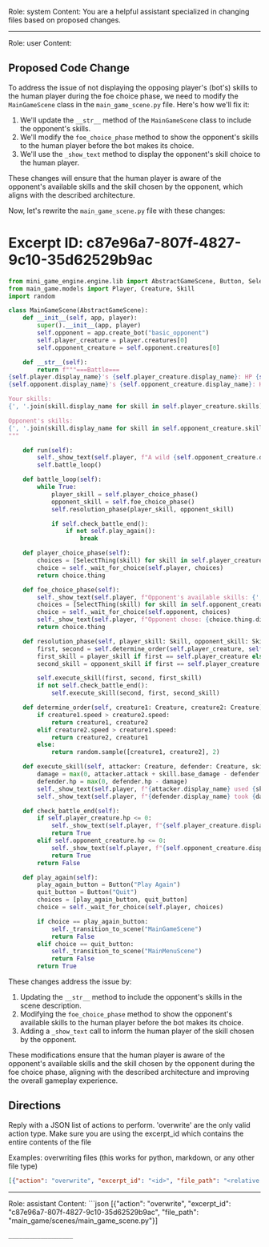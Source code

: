 Role: system
Content: You are a helpful assistant specialized in changing files based on proposed changes.
__________________
Role: user
Content: 
## Proposed Code Change
To address the issue of not displaying the opposing player's (bot's) skills to the human player during the foe choice phase, we need to modify the `MainGameScene` class in the `main_game_scene.py` file. Here's how we'll fix it:

1. We'll update the `__str__` method of the `MainGameScene` class to include the opponent's skills.
2. We'll modify the `foe_choice_phase` method to show the opponent's skills to the human player before the bot makes its choice.
3. We'll use the `_show_text` method to display the opponent's skill choice to the human player.

These changes will ensure that the human player is aware of the opponent's available skills and the skill chosen by the opponent, which aligns with the described architecture.

Now, let's rewrite the `main_game_scene.py` file with these changes:

# Excerpt ID: c87e96a7-807f-4827-9c10-35d62529b9ac
```python main_game/scenes/main_game_scene.py
from mini_game_engine.engine.lib import AbstractGameScene, Button, SelectThing
from main_game.models import Player, Creature, Skill
import random

class MainGameScene(AbstractGameScene):
    def __init__(self, app, player):
        super().__init__(app, player)
        self.opponent = app.create_bot("basic_opponent")
        self.player_creature = player.creatures[0]
        self.opponent_creature = self.opponent.creatures[0]

    def __str__(self):
        return f"""===Battle===
{self.player.display_name}'s {self.player_creature.display_name}: HP {self.player_creature.hp}/{self.player_creature.max_hp}
{self.opponent.display_name}'s {self.opponent_creature.display_name}: HP {self.opponent_creature.hp}/{self.opponent_creature.max_hp}

Your skills:
{', '.join(skill.display_name for skill in self.player_creature.skills)}

Opponent's skills:
{', '.join(skill.display_name for skill in self.opponent_creature.skills)}
"""

    def run(self):
        self._show_text(self.player, f"A wild {self.opponent_creature.display_name} appeared!")
        self.battle_loop()

    def battle_loop(self):
        while True:
            player_skill = self.player_choice_phase()
            opponent_skill = self.foe_choice_phase()
            self.resolution_phase(player_skill, opponent_skill)

            if self.check_battle_end():
                if not self.play_again():
                    break

    def player_choice_phase(self):
        choices = [SelectThing(skill) for skill in self.player_creature.skills]
        choice = self._wait_for_choice(self.player, choices)
        return choice.thing

    def foe_choice_phase(self):
        self._show_text(self.player, f"Opponent's available skills: {', '.join(skill.display_name for skill in self.opponent_creature.skills)}")
        choices = [SelectThing(skill) for skill in self.opponent_creature.skills]
        choice = self._wait_for_choice(self.opponent, choices)
        self._show_text(self.player, f"Opponent chose: {choice.thing.display_name}")
        return choice.thing

    def resolution_phase(self, player_skill: Skill, opponent_skill: Skill):
        first, second = self.determine_order(self.player_creature, self.opponent_creature)
        first_skill = player_skill if first == self.player_creature else opponent_skill
        second_skill = opponent_skill if first == self.player_creature else player_skill

        self.execute_skill(first, second, first_skill)
        if not self.check_battle_end():
            self.execute_skill(second, first, second_skill)

    def determine_order(self, creature1: Creature, creature2: Creature):
        if creature1.speed > creature2.speed:
            return creature1, creature2
        elif creature2.speed > creature1.speed:
            return creature2, creature1
        else:
            return random.sample([creature1, creature2], 2)

    def execute_skill(self, attacker: Creature, defender: Creature, skill: Skill):
        damage = max(0, attacker.attack + skill.base_damage - defender.defense)
        defender.hp = max(0, defender.hp - damage)
        self._show_text(self.player, f"{attacker.display_name} used {skill.display_name}!")
        self._show_text(self.player, f"{defender.display_name} took {damage} damage!")

    def check_battle_end(self):
        if self.player_creature.hp <= 0:
            self._show_text(self.player, f"{self.player_creature.display_name} fainted! You lose!")
            return True
        elif self.opponent_creature.hp <= 0:
            self._show_text(self.player, f"{self.opponent_creature.display_name} fainted! You win!")
            return True
        return False

    def play_again(self):
        play_again_button = Button("Play Again")
        quit_button = Button("Quit")
        choices = [play_again_button, quit_button]
        choice = self._wait_for_choice(self.player, choices)

        if choice == play_again_button:
            self._transition_to_scene("MainGameScene")
            return False
        elif choice == quit_button:
            self._transition_to_scene("MainMenuScene")
            return False
        return True
```

These changes address the issue by:

1. Updating the `__str__` method to include the opponent's skills in the scene description.
2. Modifying the `foe_choice_phase` method to show the opponent's available skills to the human player before the bot makes its choice.
3. Adding a `_show_text` call to inform the human player of the skill chosen by the opponent.

These modifications ensure that the human player is aware of the opponent's available skills and the skill chosen by the opponent during the foe choice phase, aligning with the described architecture and improving the overall gameplay experience.

## Directions
Reply with a JSON list of actions to perform. 'overwrite' are the only valid action type. 
Make sure you are using the excerpt_id which contains the entire contents of the file

Examples:
overwriting files (this works for python, markdown, or any other file type)
```json output_example1
[{"action": "overwrite", "excerpt_id": "<id>", "file_path": "<relative file path>"}]
```

__________________
Role: assistant
Content: ```json
[{"action": "overwrite", "excerpt_id": "c87e96a7-807f-4827-9c10-35d62529b9ac", "file_path": "main_game/scenes/main_game_scene.py"}]
```
__________________
